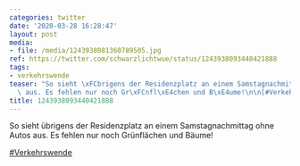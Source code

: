 ```yaml
---
categories: twitter
date: '2020-03-28 16:28:47'
layout: post
media:
- file: /media/1243938081360789505.jpg
ref: https://twitter.com/schwarzlichtwue/status/1243938093440421888
tags:
- verkehrswende
teaser: "So sieht \xFCbrigens der Residenzplatz an einem Samstagnachmittag ohne Autos\
  \ aus. Es fehlen nur noch Gr\xFCnfl\xE4chen und B\xE4ume!\n\n[#Verkehrswende](/t/verkehrswende) "
title: 1243938093440421888
---
```

So sieht übrigens der Residenzplatz an einem Samstagnachmittag ohne Autos aus. Es fehlen nur noch Grünflächen und Bäume!

[#Verkehrswende](/t/verkehrswende) 